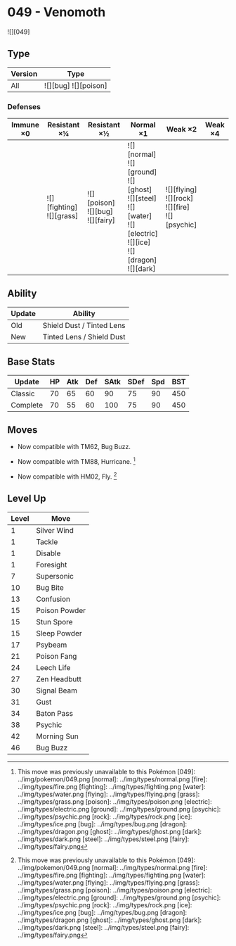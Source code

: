 # 049 - Venomoth
![][049]

## Type

Version | Type
---     | ---
All     | ![][bug]  ![][poison]

### Defenses

Immune ×0 | Resistant ×¼                    | Resistant ×½                              | Normal ×1                                                                                                                         | Weak ×2                                                   | Weak ×4
---       | ---                             | ---                                       | ---                                                                                                                               | ---                                                       | ---
&nbsp;    | ![][fighting]<br>![][grass]<br> | ![][poison]<br>![][bug]<br>![][fairy]<br> | ![][normal]<br>![][ground]<br>![][ghost]<br>![][steel]<br>![][water]<br>![][electric]<br>![][ice]<br>![][dragon]<br>![][dark]<br> | ![][flying]<br>![][rock]<br>![][fire]<br>![][psychic]<br> | &nbsp;

## Ability

Update | Ability
---    | ---
Old    | Shield Dust / Tinted Lens
New    | Tinted Lens / Shield Dust

## Base Stats

Update   | HP  | Atk | Def | SAtk | SDef | Spd | BST
---      | --- | --- | --- | ---  | ---  | --- | ---
Classic  | 70  | 65  | 60  | 90   | 75   | 90  | 450
Complete | 70  | 55  | 60  | 100  | 75   | 90  | 450

## Moves

 - Now compatible with TM62, Bug Buzz.

 - Now compatible with TM88, Hurricane. [^1]

 - Now compatible with HM02, Fly. [^1]

## Level Up

Level | Move
---   | ---
1     | Silver Wind
1     | Tackle
1     | Disable
1     | Foresight
7     | Supersonic
10    | Bug Bite
13    | Confusion
15    | Poison Powder
15    | Stun Spore
15    | Sleep Powder
17    | Psybeam
21    | Poison Fang
24    | Leech Life
27    | Zen Headbutt
30    | Signal Beam
31    | Gust
34    | Baton Pass
38    | Psychic
42    | Morning Sun
46    | Bug Buzz

[^1]: This move was previously unavailable to this Pokémon
[049]: ../img/pokemon/049.png
[normal]: ../img/types/normal.png
[fire]: ../img/types/fire.png
[fighting]: ../img/types/fighting.png
[water]: ../img/types/water.png
[flying]: ../img/types/flying.png
[grass]: ../img/types/grass.png
[poison]: ../img/types/poison.png
[electric]: ../img/types/electric.png
[ground]: ../img/types/ground.png
[psychic]: ../img/types/psychic.png
[rock]: ../img/types/rock.png
[ice]: ../img/types/ice.png
[bug]: ../img/types/bug.png
[dragon]: ../img/types/dragon.png
[ghost]: ../img/types/ghost.png
[dark]: ../img/types/dark.png
[steel]: ../img/types/steel.png
[fairy]: ../img/types/fairy.png
